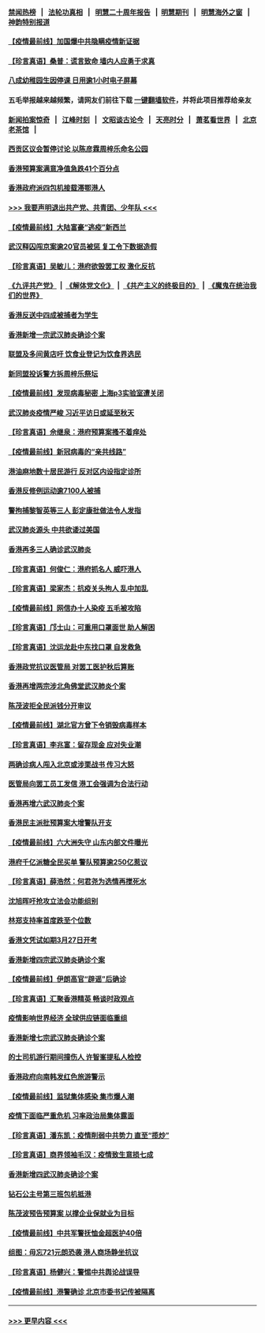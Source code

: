 #### [禁闻热榜](热点新闻.md?=0)  &nbsp;&nbsp;|&nbsp;&nbsp; [法轮功真相](https://github.com/gfw-breaker/truth/blob/master/README.md?=0) &nbsp;&nbsp;|&nbsp;&nbsp; [明慧二十周年报告](https://github.com/gfw-breaker/mh-reports/blob/master/README.md?=0) &nbsp;&nbsp;|&nbsp;&nbsp;[明慧期刊](https://github.com/gfw-breaker/mh-qikan) &nbsp;&nbsp;|&nbsp;&nbsp; [明慧海外之窗](https://github.com/gfw-breaker/mh-news/blob/master/README.md?=0) &nbsp;&nbsp;|&nbsp;&nbsp; [神韵特别报道](https://github.com/gfw-breaker/mh-news/blob/master/shenyun.md?=0)
#### [【疫情最前线】加国爆中共隐瞒疫情新证据](../pages/nsc415/n11915482.md?t=03051004) 
#### [【珍言真语】桑普：谎言致命 墙内人应勇于求真](../pages/nsc415/n11915169.md?t=03051004) 
#### [八成幼稚园生因停课 日用逾1小时电子屏幕](../pages/nsc415/n11913263.md?t=03051004) 
#### 五毛举报越来越频繁，请网友们前往下载 [一键翻墙软件](https://github.com/gfw-breaker/ssr-accounts)，并将此项目推荐给亲友
#### [新闻拍案惊奇](https://github.com/gfw-breaker/banned-news/blob/master/pages/link4.md) &nbsp;&nbsp;|&nbsp;&nbsp; [江峰时刻](https://github.com/gfw-breaker/banned-news/blob/master/pages/link4.md) &nbsp;&nbsp;|&nbsp;&nbsp; [文昭谈古论今](https://github.com/gfw-breaker/banned-news/blob/master/pages/link4.md) &nbsp;&nbsp;|&nbsp;&nbsp; [天亮时分](https://github.com/gfw-breaker/banned-news/blob/master/pages/link4.md) &nbsp;&nbsp;|&nbsp;&nbsp; [萧茗看世界](https://github.com/gfw-breaker/banned-news/blob/master/pages/link4.md) &nbsp;&nbsp;|&nbsp;&nbsp; [北京老茶馆](https://github.com/gfw-breaker/banned-news/blob/master/pages/link4.md) &nbsp;&nbsp;|&nbsp;&nbsp; 
#### [西贡区议会暂停讨论 以陈彦霖周梓乐命名公园](../pages/nsc415/n11913248.md?t=03051004) 
#### [香港预算案满意净值急跌41个百分点](../pages/nsc415/n11913236.md?t=03051004) 
#### [香港政府派四包机接载滞鄂港人](../pages/nsc415/n11913211.md?t=03051004) 
#### [>>> 我要声明退出共产党、共青团、少年队 <<<](https://github.com/begood0513/goodnews/blob/master/quit/letter.md) 
#### [【疫情最前线】大陆富豪“逃疫”新西兰](../pages/nsc415/n11913160.md?t=03051004) 
#### [武汉释囚闯京案逾20官员被惩 复工令下数据造假](../pages/nsc415/n11912743.md?t=03051004) 
#### [【珍言真语】吴敏儿：港府欲毁罢工权 激化反抗](../pages/nsc415/n11912457.md?t=03051004) 
#### [《九评共产党》](https://github.com/begood0513/9ping.md/blob/master/README.md) &nbsp;|&nbsp; [《解体党文化》](../../../../jtdwh.md/blob/master/README.md)  &nbsp;|&nbsp; [《共产主义的终极目的》](../../../../gczydzjmd.md/blob/master/README.md) &nbsp;|&nbsp; [《魔鬼在统治我们的世界》](../../../../mgztzwmdsj.md/blob/master/README.md) 
#### [香港反送中四成被捕者为学生](../pages/nsc415/n11910730.md?t=03051004) 
#### [香港新增一宗武汉肺炎确诊个案](../pages/nsc415/n11910724.md?t=03051004) 
#### [联盟及多间黄店吁 饮食业登记为饮食界选民](../pages/nsc415/n11910718.md?t=03051004) 
#### [新同盟投诉警方拆周梓乐祭坛](../pages/nsc415/n11910707.md?t=03051004) 
#### [【疫情最前线】发现病毒秘密 上海p3实验室遭关闭](../pages/nsc415/n11910640.md?t=03051004) 
#### [武汉肺炎疫情严峻 习近平访日或延至秋天](../pages/nsc415/n11910570.md?t=03051004) 
#### [【珍言真语】佘继泉：港府预算案搔不着痒处](../pages/nsc415/n11910011.md?t=03051004) 
#### [【疫情最前线】新冠病毒的“亲共线路”](../pages/nsc415/n11907734.md?t=03051004) 
#### [港油麻地数十居民游行 反对区内设指定诊所](../pages/nsc415/n11907900.md?t=03051004) 
#### [香港反修例运动逾7100人被捕](../pages/nsc415/n11907922.md?t=03051004) 
#### [警拘捕黎智英等三人 彭定康批做法令人发指](../pages/nsc415/n11907905.md?t=03051004) 
#### [武汉肺炎源头 中共欲诿过美国](../pages/nsc415/n11907665.md?t=03051004) 
#### [香港再多三人确诊武汉肺炎](../pages/nsc415/n11907846.md?t=03051004) 
#### [【珍言真语】何俊仁：港府抓名人 威吓港人](../pages/nsc415/n11907561.md?t=03051004) 
#### [【珍言真语】梁家杰：抗疫关头拘人 乱中加乱](../pages/nsc415/n11907444.md?t=03051004) 
#### [【疫情最前线】网信办十人染疫 五毛被攻陷](../pages/nsc415/n11903757.md?t=03051004) 
#### [【珍言真语】邝士山：可重用口罩面世 助人解困](../pages/nsc415/n11903875.md?t=03051004) 
#### [【珍言真语】沈运龙赴中东找口罩 自发救急](../pages/nsc415/n11903291.md?t=03051004) 
#### [香港政党抗议医管局 对罢工医护秋后算账](../pages/nsc415/n11901746.md?t=03051004) 
#### [香港再增两宗涉北角佛堂武汉肺炎个案](../pages/nsc415/n11901737.md?t=03051004) 
#### [陈茂波拒全民派钱分开审议](../pages/nsc415/n11901672.md?t=03051004) 
#### [【疫情最前线】湖北官方曾下令销毁病毒样本](../pages/nsc415/n11901518.md?t=03051004) 
#### [【珍言真语】李兆富：留存现金 应对失业潮](../pages/nsc415/n11901448.md?t=03051004) 
#### [两确诊病人闯入北京或涉栗战书 传习大怒](../pages/nsc415/n11901180.md?t=03051004) 
#### [医管局向罢工员工发信 港工会强调为合法行动](../pages/nsc415/n11898870.md?t=03051004) 
#### [香港再增六武汉肺炎个案](../pages/nsc415/n11898843.md?t=03051004) 
#### [香港民主派批预算案大增警队开支](../pages/nsc415/n11898813.md?t=03051004) 
#### [【疫情最前线】六大洲失守 山东内部文件曝光](../pages/nsc415/n11898455.md?t=03051004) 
#### [港府千亿派糖全民买单 警队预算逾250亿惹议](../pages/nsc415/n11898608.md?t=03051004) 
#### [【珍言真语】薛浩然：何君尧为选情再搅死水](../pages/nsc415/n11898269.md?t=03051004) 
#### [沈旭晖吁抢攻立法会功能组别](../pages/nsc415/n11896084.md?t=03051004) 
#### [林郑支持率首度跌至个位数](../pages/nsc415/n11896058.md?t=03051004) 
#### [香港文凭试如期3月27日开考](../pages/nsc415/n11896055.md?t=03051004) 
#### [香港新增四宗武汉肺炎确诊个案](../pages/nsc415/n11896040.md?t=03051004) 
#### [【疫情最前线】伊朗高官“辟谣”后确诊](../pages/nsc415/n11895902.md?t=03051004) 
#### [【珍言真语】汇聚香港精英 畅谈时政观点](../pages/nsc415/n11895733.md?t=03051004) 
#### [疫情影响世界经济 全球供应链面临重组](../pages/nsc415/n11895634.md?t=03051004) 
#### [香港新增七宗武汉肺炎确诊个案](../pages/nsc415/n11893498.md?t=03051004) 
#### [的士司机游行期间撞伤人 许智峯提私人检控](../pages/nsc415/n11893483.md?t=03051004) 
#### [香港政府向南韩发红色旅游警示](../pages/nsc415/n11893398.md?t=03051004) 
#### [【疫情最前线】监狱集体感染 集市爆人潮](../pages/nsc415/n11893181.md?t=03051004) 
#### [疫情下面临严重危机  习率政治局集体露面](../pages/nsc415/n11893305.md?t=03051004) 
#### [【珍言真语】潘东凯：疫情削弱中共势力 直至“揽炒”](../pages/nsc415/n11892866.md?t=03051004) 
#### [【珍言真语】商界领袖毛汉：疫情致生意损七成](../pages/nsc415/n11890348.md?t=03051004) 
#### [香港新增四武汉肺炎确诊个案](../pages/nsc415/n11890610.md?t=03051004) 
#### [钻石公主号第三班包机抵港](../pages/nsc415/n11890645.md?t=03051004) 
#### [陈茂波预告预算案 以撑企业保就业为目标](../pages/nsc415/n11890574.md?t=03051004) 
#### [【疫情最前线】中共军警抚恤金超医护40倍](../pages/nsc415/n11890458.md?t=03051004) 
#### [组图：毋忘721元朗恐袭 港人商场静坐抗议](../pages/nsc415/n11876882.md?t=03051004) 
#### [【珍言真语】杨健兴：警惕中共舆论战误导](../pages/nsc415/n11888131.md?t=03051004) 
#### [【疫情最前线】港警确诊 北京市委书记传被隔离](../pages/nsc415/n11886872.md?t=03051004) 

----
#### [ >>> 更早内容 <<< ](../indexes/nsc415-earlier.md)
